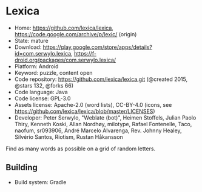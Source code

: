 # Lexica

- Home: https://github.com/lexica/lexica, https://code.google.com/archive/p/lexic/ (origin)
- State: mature
- Download: https://play.google.com/store/apps/details?id=com.serwylo.lexica, https://f-droid.org/packages/com.serwylo.lexica/
- Platform: Android
- Keyword: puzzle, content open
- Code repository: https://github.com/lexica/lexica.git (@created 2015, @stars 132, @forks 66)
- Code language: Java
- Code license: GPL-3.0
- Assets license: Apache-2.0 (word lists), CC-BY-4.0 (icons, see https://github.com/lexica/lexica/blob/master/LICENSES)
- Developer: Peter Serwylo, "Weblate (bot)", Heimen Stoffels, Julian Paolo Thiry, Kenneth Koski, Allan Nordhøy, milotype, Rafael Fontenelle, Taco, naofum, sr093906, André Marcelo Alvarenga, Rev. Johnny Healey, Silvério Santos, Riotism, Rustan Håkansson

Find as many words as possible on a grid of random letters.

## Building

- Build system: Gradle
